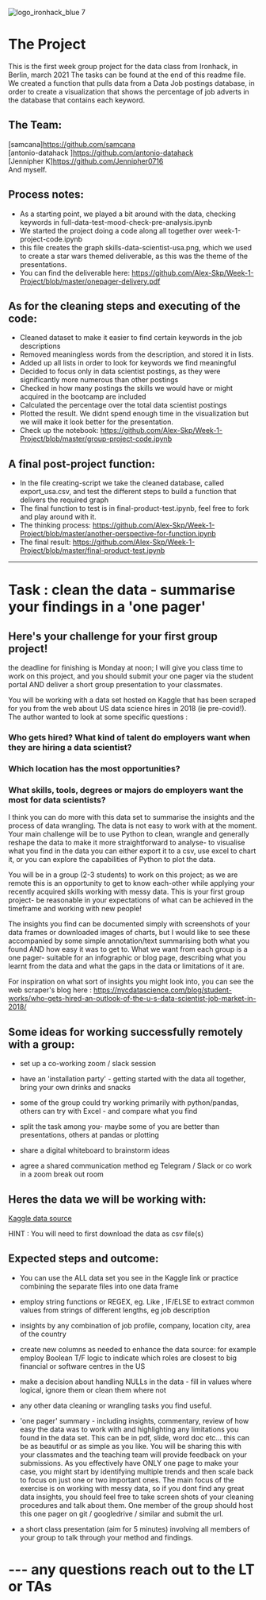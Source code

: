 ![logo_ironhack_blue 7](https://user-images.githubusercontent.com/23629340/40541063-a07a0a8a-601a-11e8-91b5-2f13e4e6b441.png)

# The Project
This is the first week group project for the data class from Ironhack, in Berlin, march 2021
The tasks can be found at the end of this readme file. We created a function that pulls data from a Data Job postings database, in order to create a visualization that shows the percentage of job adverts in the database that contains each keyword.
 
## The Team:  
[samcana]https://github.com/samcana  
[antonio-datahack ]https://github.com/antonio-datahack  
[Jennipher K]https://github.com/Jennipher0716  
And myself.  

## Process notes:    
* As a starting point, we played a bit around with the data, checking keywords in full-data-test-mood-check-pre-analysis.ipynb  
* We started the project doing a code along all together over week-1-project-code.ipynb  
* this file creates the graph skills-data-scientist-usa.png, which we used to create a star wars themed deliverable, as this was the theme of the presentations. 
* You can find the deliverable here: https://github.com/Alex-Skp/Week-1-Project/blob/master/onepager-delivery.pdf 

## As for the cleaning steps and executing of the code:
* Cleaned dataset to make it easier to find certain keywords in the job descriptions  
* Removed meaningless words from the description, and stored it in lists.
* Added up all lists in order to look for keywords we find meaningful
* Decided to focus only in data scientist postings, as they were significantly more numerous than other postings
* Checked in how many postings the skills we would have or might acquired in the bootcamp are included
* Calculated the percentage over the total data scientist postings 
* Plotted the result. We didnt spend enough time in the visualization but we will make it look better for the presentation.
* Check up the notebook: https://github.com/Alex-Skp/Week-1-Project/blob/master/group-project-code.ipynb

## A final post-project function:  
* In the file creating-script we take the cleaned database, called export_usa.csv, and test the different steps to build a function that delivers the required graph  
* The final function to test is in final-product-test.ipynb, feel free to fork and play around with it. 
* The thinking process: https://github.com/Alex-Skp/Week-1-Project/blob/master/another-perspective-for-function.ipynb
* The final result:  https://github.com/Alex-Skp/Week-1-Project/blob/master/final-product-test.ipynb



* * * 


# Task : clean the data - summarise your findings in a 'one pager'

## Here's your challenge for your first group project! 

the deadline for finishing is Monday at noon; I will give you class time to work on this project, and you should submit your one pager via the student portal AND deliver a short group presentation to your classmates. 

You will be working with a data set hosted on Kaggle that has been scraped for you from the web about US data science hires in 2018 (ie pre-covid!). The author wanted to look at some specific questions :

### Who gets hired? What kind of talent do employers want when they are hiring a data scientist?
### Which location has the most opportunities?
### What skills, tools, degrees or majors do employers want the most for data scientists?

I think you can do more with this data set to summarise the insights and the process of data wrangling. The data is not easy to work with at the moment. Your main challenge will be to use Python to clean, wrangle and generally reshape the data to make it more straightforward to analyse- to visualise what you find in the data you can either export it to a csv, use excel to chart it, or you can explore the capabilities of Python to plot the data.  

You will be in a group (2-3 students) to work on this project; as we are remote this is an opportunity to get to know each-other while applying your recently acquired skills working with messy data. This is your first group project- be reasonable in your expectations of what can be achieved in the timeframe and working with new people!

The insights you find can be documented simply with screenshots of your data frames or downloaded images of charts, but I would like to see these accompanied by some simple annotation/text summarising both what you found AND how easy it was to get to. What we want from each group is a one pager- suitable for an infographic or blog page, describing what you learnt from the data and what the gaps in the data or limitations of it are.

For inspiration on what sort of insights you might look into, you can see the web scraper's blog here : https://nycdatascience.com/blog/student-works/who-gets-hired-an-outlook-of-the-u-s-data-scientist-job-market-in-2018/  

## Some ideas for working successfully remotely with a group:

- set up a co-working zoom / slack session

- have an 'installation party' - getting started with the data all together, bring your own drinks and snacks

- some of the group could try working primarily with python/pandas, others can try with Excel - and compare what you find

- split the task among you- maybe some of you are better than presentations, others at pandas or plotting

- share a digital whiteboard to brainstorm ideas

- agree a shared communication method eg Telegram / Slack or co work in a zoom break out room



## Heres the data we will be working with: 

[Kaggle data source](https://www.kaggle.com/sl6149/data-scientist-job-market-in-the-us?select=alldata.csv) 

HINT : You will need to first download the data as csv file(s)



## Expected steps and outcome: 

- You can use the ALL data set you see in the Kaggle link or practice combining the separate files into one data frame

- employ string functions or REGEX, eg. Like , IF/ELSE to extract common values from strings of different lengths, eg job description

- insights by any combination of job profile, company, location city, area of the country

- create new columns as needed to enhance the data source: for example employ Boolean T/F  logic to indicate which roles are closest to big financial or software centres in the US

- make a decision about handling NULLs in the data - fill in values where logical, ignore them or clean them where not 

- any other data cleaning or wrangling tasks you find useful. 

- 'one pager' summary - including insights, commentary, review of how easy the data was to work with and highlighting any limitations you found in the data set. This can be in pdf, slide, word doc etc... this can be as beautiful or as simple as you like. You will be sharing this with your classmates and the teaching team will provide feedback on your submissions. As you effectively have ONLY one page to make your case, you might start by identifying multiple trends and then scale back to focus on just one or two important ones. The main focus of the exercise is on working with messy data, so if you dont find any great data insights, you should feel free to take screen shots of your cleaning procedures and talk about them.  One member of the group should host this one pager on git / googledrive / similar and submit the url. 

- a short class presentation (aim for 5 minutes) involving all members of your group to talk through your method and findings.



# --- any questions reach out to the LT or TAs
